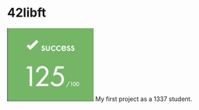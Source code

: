 # 42libft
<img src="./final_mark.png" alt="final mark" width="200"/>
My first project as a 1337 student.
